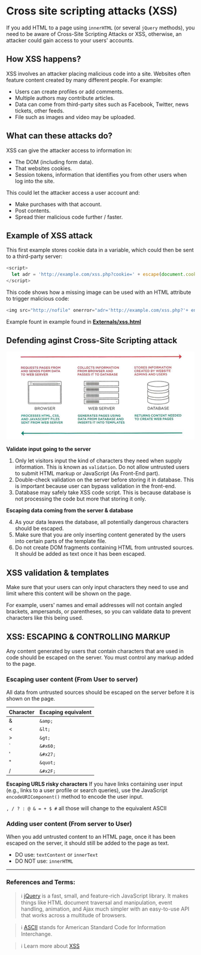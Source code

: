# Cross site scripting attacks (XSS)

If you add HTML to a page using `innerHTML` (or several `jQuery` methods), you need to be aware of Cross-Site Scripting Attacks or XSS, otherwise, an attacker could gain access to your users' accounts.

## How XSS happens?

XSS involves an attacker placing malicious code into a site. Websites often feature content created by many different people. For example:

- Users can create profiles or add comments.
- Multiple authors may contribute articles.
- Data can come from third-party sites such as Facebook, Twitter, news tickets, other feeds.
- File such as images and video may be uploaded.

## What can these attacks do?

XSS can give the attacker access to information in:

- The DOM (including form data).
- That websites cookies.
- Session tokens, information that identifies you from other users when log into the site.

This could let the attacker access a user account and:

- Make purchases with that account.
- Post contents.
- Spread thier malicious code further / faster.

## Example of XSS attack

This first example stores cookie data in a variable, which could then be sent to a third-party server:

```js
<script>
  let adr = 'http://example.com/xss.php?cookie=' + escape(document.cookie);
</script>
```

This code shows how a missing image can be used with an HTML attribute to trigger malicious code:

```js
<img src="http://nofile" onerror="adr='http://example.com/xss.php?'+ encodeURIComponent(document.cookie)">
```

Example fount in example found in **[Externals/xss.html](../Externals/xss.html)**

## Defending aginst Cross-Site Scripting attack

![defending_xss](./defending_xss.png)

**Validate input going to the server**

1. Only let visitors input the kind of characters they need when supply information. This is known as `validation`. Do not allow untrusted users to submit HTML markup or JavaScript (As Front-End part).
2. Double-check validation on the server before storing it in database. This is important because user can bypass validation in the front-end.
3. Database may safely take XSS code script. This is because database is not processing the code but more that storing it only.

**Escaping data coming from the server & database**

4. As your data leaves the database, all potentially dangerous characters should be escaped.
5. Make sure that you are only inserting content generated by the users into certain parts of the template file.
6. Do not create DOM fragments containing HTML from untrusted sources. It should be added as text once it has been escaped.

## XSS validation & templates

Make sure that your users can only input characters they need to use and limit where this content will be shown on the page.

For example, users' names and email addresses will not contain angled brackets, ampersands, or parentheses, so you can validate data to prevent characters like this being used.

## XSS: ESCAPING & CONTROLLING MARKUP

Any content generated by users that contain characters that are used in code should be escaped on the server. You must control any markup added to the page.

### Escaping user content (From User to server)

All data from untrusted sources should be escaped on the server before it is shown on the page.

| Character | Escaping equivalent |
| --------- | ------------------- |
| &         | `&amp;`             |
| <         | `&lt;`              |
| >         | `&gt;`              |
| \`        | `&#x60;`            |
| '         | `&#x27;`            |
| "         | `&quot;`            |
| /         | `&#x2F;`            |

**Escaping URLS risky characters**
If you have links containing user input (e.g., links to a user profile or search queries), use the JavaScript `encodeURIComponent()` method to encode the user input.

`, / ? : @ & = + $ #` all those will change to the equivalent ASCII

### Adding user content (From server to User)

When you add untrusted content to an HTML page, once it has been escaped on the server, it should still be added to the page as text.

- DO use: `textContent` or `innerText`
- DO NOT use: `innerHTML`

---

### References and Terms:

> :information_source: [jQuery](https://jquery.com/) is a fast, small, and feature-rich JavaScript library. It makes things like HTML document traversal and manipulation, event handling, animation, and Ajax much simpler with an easy-to-use API that works across a multitude of browsers.

> :information_source: [ASCII](https://www.cs.cmu.edu/~pattis/15-1XX/common/handouts/ascii.html) stands for American Standard Code for Information Interchange.

> :information_source: Learn more about [XSS](https://excess-xss.com/)
